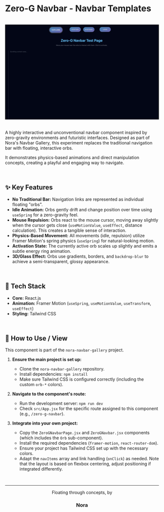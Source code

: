 # Zero-G Navbar - Navbar Templates

<br>

<div align="center">
  <img src="src/assets/Ekran Resmi 2025-10-23 19.00.45.png" alt="Zero-G Orbs Navbar Demo" width="600"/>
</div>

<br>

A highly interactive and unconventional navbar component inspired by zero-gravity environments and futuristic interfaces. Designed as part of Nora's Navbar Gallery, this experiment replaces the traditional navigation bar with floating, interactive orbs.

It demonstrates physics-based animations and direct manipulation concepts, creating a playful and engaging way to navigate.

<br>

## ✨ Key Features

* **No Traditional Bar:** Navigation links are represented as individual floating "orbs".
* **Idle Animation:** Orbs gently drift and change position over time using `useSpring` for a zero-gravity feel.
* **Mouse Repulsion:** Orbs react to the mouse cursor, moving away slightly when the cursor gets close (`useMotionValue`, `useEffect`, distance calculation). This creates a tangible sense of interaction.
* **Physics-Based Movement:** All movements (idle, repulsion) utilize Framer Motion's spring physics (`useSpring`) for natural-looking motion.
* **Activation State:** The currently active orb scales up slightly and emits a subtle energy ring animation.
* **3D/Glass Effect:** Orbs use gradients, borders, and `backdrop-blur` to achieve a semi-transparent, glossy appearance.

<br>

## 🚀 Tech Stack

* **Core:** React.js
* **Animation:** Framer Motion (`useSpring`, `useMotionValue`, `useTransform`, `useEffect`)
* **Styling:** Tailwind CSS

<br>

## 🔧 How to Use / View

This component is part of the `nora-navbar-gallery` project.

1.  **Ensure the main project is set up:**
    * Clone the `nora-navbar-gallery` repository.
    * Install dependencies: `npm install`
    * Make sure Tailwind CSS is configured correctly (including the custom `orb-*` colors).

2.  **Navigate to the component's route:**
    * Run the development server: `npm run dev`
    * Check `src/App.jsx` for the specific route assigned to this component (e.g., `/zero-g-navbar`).

3.  **Integrate into your own project:**
    * Copy the `ZeroGNavbarPage.jsx` and `ZeroGNavbar.jsx` components (which includes the `Orb` sub-component).
    * Install the required dependencies (`framer-motion`, `react-router-dom`).
    * Ensure your project has Tailwind CSS set up with the necessary colors.
    * Adapt the `navItems` array and link handling (`onClick`) as needed. Note that the layout is based on flexbox centering, adjust positioning if integrated differently.

<br>

---

<div align="center">
  <p>Floating through concepts, by</p>
  <h3>Nora</h3>
</div>
